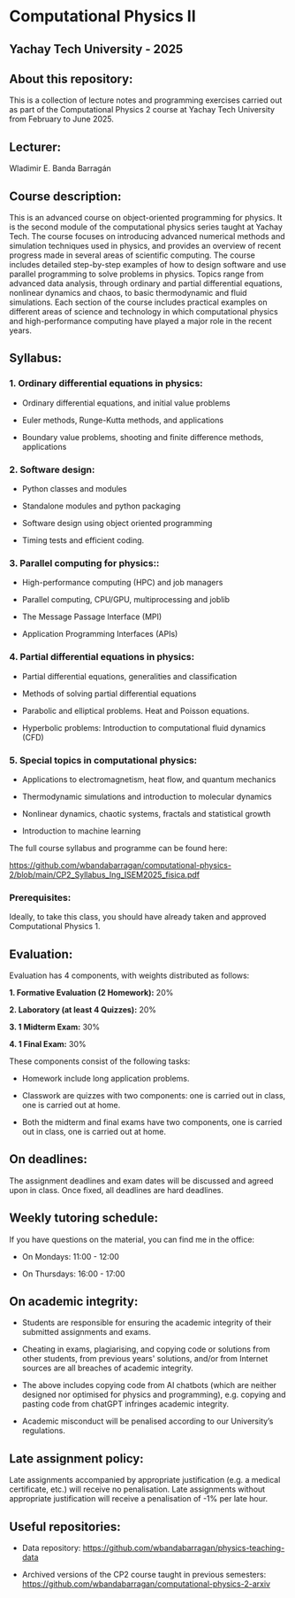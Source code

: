 # Computational Physics II

## Yachay Tech University - 2025

## About this repository:
This is a collection of lecture notes and programming exercises carried out as part of the Computational Physics 2 course at Yachay Tech University from February to June 2025.

## Lecturer:
Wladimir E. Banda Barragán

## Course description:
This is an advanced course on object-oriented programming for physics. It is the second module of the computational physics series taught at Yachay Tech. The course focuses on introducing advanced numerical methods and simulation techniques used in physics, and provides an overview of recent progress made in several areas of scientific computing. The course includes detailed step-by-step examples of how to design software and use parallel programming to solve problems in physics. Topics range from advanced data analysis, through ordinary and partial differential equations, nonlinear dynamics and chaos, to basic thermodynamic and fluid simulations. Each section of the course includes practical examples on different areas of science and technology in which computational physics and high-performance computing have played a major role in the recent years.


## Syllabus:

### 1. Ordinary differential equations in physics:

- Ordinary differential equations, and initial value problems

- Euler methods, Runge-Kutta methods, and applications

- Boundary value problems, shooting and finite difference methods, applications

### 2. Software design:

- Python classes and modules
  
- Standalone modules and python packaging

- Software design using object oriented programming
  
- Timing tests and efficient coding.

### 3. Parallel computing for physics::

- High-performance computing (HPC) and job managers
  
- Parallel computing, CPU/GPU, multiprocessing and joblib
  
- The Message Passage Interface (MPI) 

- Application Programming Interfaces (APIs)
  

### 4. Partial differential equations in physics:

- Partial differential equations, generalities and classification

- Methods of solving partial differential equations

- Parabolic and elliptical problems. Heat and Poisson equations.

- Hyperbolic problems: Introduction to computational fluid dynamics (CFD)


### 5. Special topics in computational physics:

- Applications to electromagnetism, heat flow, and quantum mechanics

- Thermodynamic simulations and introduction to molecular dynamics

- Nonlinear dynamics, chaotic systems, fractals and statistical growth

- Introduction to machine learning


The full course syllabus and programme can be found here:

https://github.com/wbandabarragan/computational-physics-2/blob/main/CP2_Syllabus_Ing_ISEM2025_fisica.pdf


### Prerequisites:

Ideally, to take this class, you should have already taken and approved Computational Physics 1.

## Evaluation:

Evaluation has 4 components, with weights distributed as follows:

**1. Formative Evaluation (2 Homework):** 20%

**2. Laboratory (at least 4 Quizzes):** 20%

**3. 1 Midterm Exam:** 30%

**4. 1 Final Exam:** 30%

These components consist of the following tasks:

- Homework include long application problems.

- Classwork are quizzes with two components: one is carried out in class, one is carried out at home.

- Both the midterm and final exams have two components, one is carried out in class, one is carried out at home.


## On deadlines:

The assignment deadlines and exam dates will be discussed and agreed upon in class. Once fixed, all deadlines are hard deadlines.


## Weekly tutoring schedule:

If you have questions on the material, you can find me in the office:

- On Mondays: 11:00 - 12:00

- On Thursdays: 16:00 - 17:00


## On academic integrity:

- Students are responsible for ensuring the academic integrity of their submitted assignments and exams.

- Cheating in exams, plagiarising, and copying code or solutions from other students, from previous years' solutions, and/or from Internet sources are all breaches of academic integrity.
  
- The above includes copying code from AI chatbots (which are neither designed nor optimised for physics and programming), e.g. copying and pasting code from chatGPT infringes academic integrity.

- Academic misconduct will be penalised according to our University’s regulations.

## Late assignment policy:
Late assignments accompanied by appropriate justification (e.g. a medical certificate, etc.) will receive no penalisation. Late assignments without appropriate justification will receive a penalisation of -1% per late hour.

## Useful repositories: 

- Data repository: https://github.com/wbandabarragan/physics-teaching-data

- Archived versions of the CP2 course taught in previous semesters: https://github.com/wbandabarragan/computational-physics-2-arxiv
